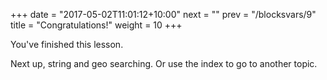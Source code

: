 +++
date = "2017-05-02T11:01:12+10:00"
next = ""
prev = "/blocksvars/9"
title = "Congratulations!"
weight = 10
+++

You've finished this lesson.

Next up, string and geo searching.  Or use the index to go to another topic.
